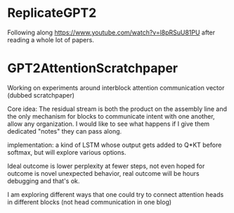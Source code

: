# ReplicateGPT2
Following along https://www.youtube.com/watch?v=l8pRSuU81PU after reading a whole lot of papers.


# GPT2AttentionScratchpaper
Working on experiments around interblock attention communication vector (dubbed scratchpaper)

Core idea: The residual stream is both the product on the assembly line and the only mechanism
for blocks to communicate intent with one another, allow any organization. I would like to see
what happens if I give them dedicated "notes" they can pass along. 

implementation: a kind of LSTM whose output gets added to Q*KT before softmax, but will explore various options.

Ideal outcome is lower perplexity at fewer steps, not even hoped for outcome is novel unexpected behavior,
real outcome will be hours debugging and that's ok.

I am exploring different ways that one could try to connect attention heads in different blocks
(not head communication in one blog)